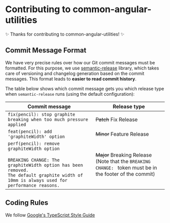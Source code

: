 # Contributing to common-angular-utilities
✨ Thanks for contributing to common-angular-utilities! ✨

## Commit Message Format
We have very precise rules over how our Git commit messages must be formatted. 
For this purpose, we use [semantic-release](https://github.com/semantic-release/semantic-release) library, which takes care of versioning and changelog generation based on the commit messages.
This format leads to **easier to read commit history**.

The table below shows which commit message gets you which release type when `semantic-release` runs (using the default configuration):

| Commit message                                                                                                                                                                                   | Release type                                                                                                    |
| ------------------------------------------------------------------------------------------------------------------------------------------------------------------------------------------------ | --------------------------------------------------------------------------------------------------------------- |
| `fix(pencil): stop graphite breaking when too much pressure applied`                                                                                                                             | ~~Patch~~ Fix Release                                                                                           |
| `feat(pencil): add 'graphiteWidth' option`                                                                                                                                                       | ~~Minor~~ Feature Release                                                                                       |
| `perf(pencil): remove graphiteWidth option`<br><br>`BREAKING CHANGE: The graphiteWidth option has been removed.`<br>`The default graphite width of 10mm is always used for performance reasons.` | ~~Major~~ Breaking Release <br /> (Note that the `BREAKING CHANGE: ` token must be in the footer of the commit) |

## Coding Rules

We follow [Google's TypeScript Style Guide](https://google.github.io/styleguide/tsguide.html)
